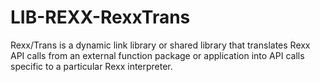 LIB-REXX-RexxTrans
==================

Rexx/Trans is a dynamic link library or shared library that translates Rexx API calls from an external function package or application into API calls specific to a particular Rexx interpreter. 
